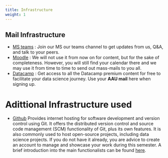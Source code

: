 ```yaml
---
title: Infrastructure
weight: 1
---
```


## Mail Infrastructure

* [MS teams](https://teams.microsoft.com/l/team/19%3aes8QqsIg7aWqs5H8FiDjIbBvR2TD1Ij0h5WMqrj4q7w1%40thread.tacv2/conversations?groupId=27e87519-6680-4c87-9727-cd9670110071&tenantId=f5dbba49-ce06-496f-ac3e-0cf14361d934)
: Join our MS our teams channel to get updates from us, Q&A, and talk to your peers.
* [Moodle](https://www.moodle.aau.dk/course/view.php?id=39082)
: We will not use it from now on for content, but for the sake of completeness. However, you will still find your calendar there and we may use it from time to time to send out mass-mails to you all.
* [Datacamp](https://www.datacamp.com/groups/shared_links/699c2b8472e2ce943916a217d51aed46d3fe74c5b84d23d615b7eeb1a6e185b6)
: Get access to all the Datacamp premium content for free to facilitate your data science journey. Use your **AAU mail** here when signing up.

# Adittional Infrastructure used

* [Github](https://github.com/) Provides internet hosting for software development and version control using Git. It offers the distributed version control and source code management (SCM) functionality of Git, plus its own features. It is also commonly used to host open-source projects, including data science projects. If you do not have it already, you are advice to create an account to manage and showcase your work during this semester. A brief introduction into the main functionalists can be found [here](https://guides.github.com/activities/hello-world/).